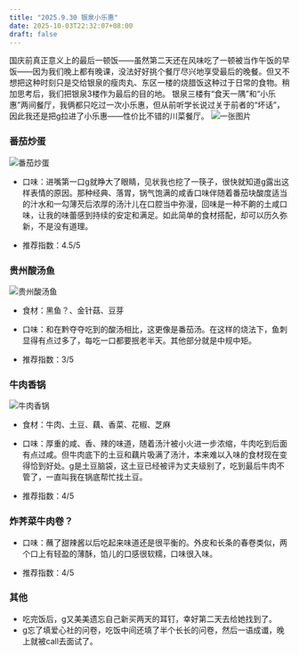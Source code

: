 ```yaml
---
title: "2025.9.30 银泉小乐惠"
date: 2025-10-03T22:32:07+08:00
draft: false
---
```


国庆前真正意义上的最后一顿饭——虽然第二天还在风味吃了一顿被当作午饭的早饭——因为我们晚上都有晚课，没法好好挑个餐厅尽兴地享受最后的晚餐。但又不想把这种时刻只是交给银泉的瘦肉丸、东区一楼的烧腊饭这种过于日常的食物。稍加思考后，我们把银泉3楼作为最后的目的地。
银泉三楼有“食天一隅”和“小乐惠”两间餐厅，我俩都只吃过一次小乐惠，但从前听学长说过关于前者的“坏话”，因此我还是把g拉进了小乐惠——性价比不错的川菜餐厅。
![一张图片](/image/9-30-1.jpg)


### 番茄炒蛋

![番茄炒蛋](/image/9-30-2.jpg)

- 口味：进嘴第一口g就睁大了眼睛，见状我也挖了一筷子，很快就知道g露出这样表情的原因。那种经典、落胃，锅气饱满的咸香口味伴随着番茄块酸度适当的汁水和一勾薄芡后浓厚的汤汁儿在口腔当中弥漫，回味是一种不齁的土咸口味，让我的味蕾感到持续的安定和满足。如此简单的食材搭配，却可以历久弥新，不是没有道理。

- 推荐指数：4.5/5

### 贵州酸汤鱼

![贵州酸汤鱼](/image/9-30-3.jpg)

- 食材：黑鱼？、金针菇、豆芽

- 口味：和在黔夺夺吃到的酸汤相比，这更像是番茄汤。在这样的烧法下，鱼刺显得有点过多了，每吃一口都要抿老半天。其他部分就是中规中矩。

- 推荐指数：3/5

### 牛肉香锅

![牛肉香锅](/image/9-30-4.jpg)

- 食材：牛肉、土豆、藕、香菜、花椒、芝麻

- 口味：厚重的咸、香、辣的味道，随着汤汁被小火进一步浓缩，牛肉吃到后面有点过咸。但牛肉底下的土豆和藕片吸满了汤汁，本来难以入味的食材现在变得恰到好处。g是土豆脑袋，这土豆已经被评为丈夫级别了，吃到最后牛肉不管了，一直叫我在锅底帮忙找土豆。

- 推荐指数：4/5

### 炸荠菜牛肉卷？

- 口味：蘸了甜辣酱以后吃起来味道还是很平衡的。外皮和长条的春卷类似，两个口上有轻盈的薄酥，馅儿的口感很软糯，口味很入味。

- 推荐指数：4/5


### 其他
- 吃完饭后，g又美美遗忘自己新买两天的耳钉，幸好第二天去给她找到了。
- g忘了填爱心社的问卷，吃饭中间还填了半个长长的问卷，然后一语成谶，晚上就被call去面试了。
